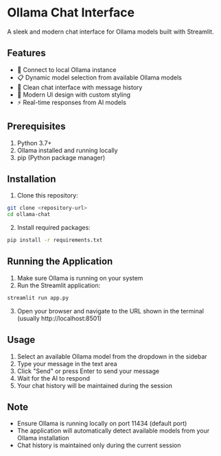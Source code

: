 # Ollama Chat Interface

A sleek and modern chat interface for Ollama models built with Streamlit.

## Features

- 🤖 Connect to local Ollama instance
- 📋 Dynamic model selection from available Ollama models
- 💬 Clean chat interface with message history
- 🎨 Modern UI design with custom styling
- ⚡ Real-time responses from AI models

## Prerequisites

1. Python 3.7+
2. Ollama installed and running locally
3. pip (Python package manager)

## Installation

1. Clone this repository:
```bash
git clone <repository-url>
cd ollama-chat
```

2. Install required packages:
```bash
pip install -r requirements.txt
```

## Running the Application

1. Make sure Ollama is running on your system
2. Run the Streamlit application:
```bash
streamlit run app.py
```
3. Open your browser and navigate to the URL shown in the terminal (usually http://localhost:8501)

## Usage

1. Select an available Ollama model from the dropdown in the sidebar
2. Type your message in the text area
3. Click "Send" or press Enter to send your message
4. Wait for the AI to respond
5. Your chat history will be maintained during the session

## Note

- Ensure Ollama is running locally on port 11434 (default port)
- The application will automatically detect available models from your Ollama installation
- Chat history is maintained only during the current session

